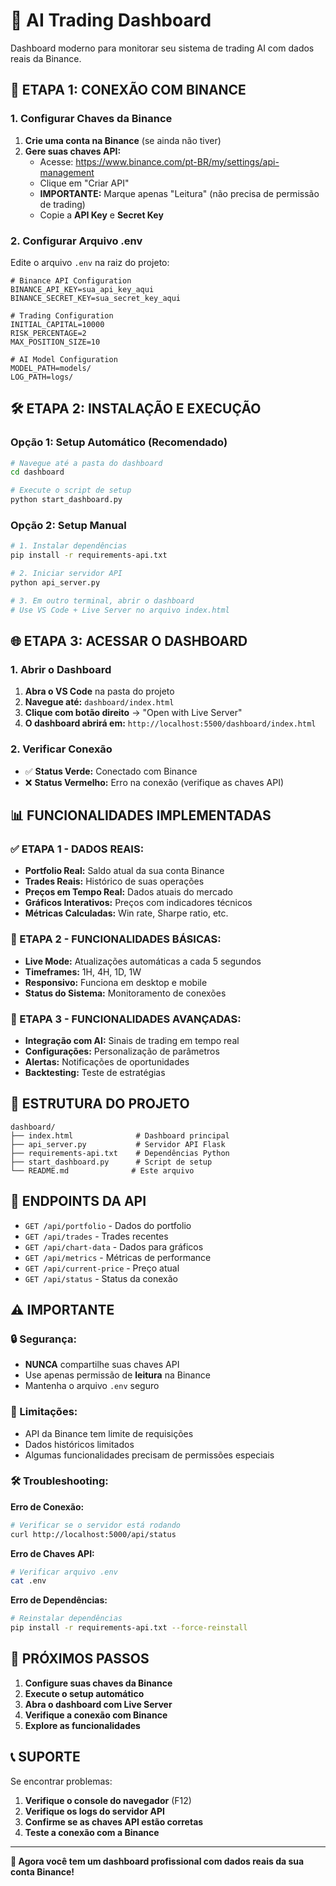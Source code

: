 # 🤖 AI Trading Dashboard

Dashboard moderno para monitorar seu sistema de trading AI com dados reais da Binance.

## 🚀 **ETAPA 1: CONEXÃO COM BINANCE**

### **1. Configurar Chaves da Binance**

1. **Crie uma conta na Binance** (se ainda não tiver)
2. **Gere suas chaves API:**
   - Acesse: https://www.binance.com/pt-BR/my/settings/api-management
   - Clique em "Criar API"
   - **IMPORTANTE:** Marque apenas "Leitura" (não precisa de permissão de trading)
   - Copie a **API Key** e **Secret Key**

### **2. Configurar Arquivo .env**

Edite o arquivo `.env` na raiz do projeto:

```env
# Binance API Configuration
BINANCE_API_KEY=sua_api_key_aqui
BINANCE_SECRET_KEY=sua_secret_key_aqui

# Trading Configuration
INITIAL_CAPITAL=10000
RISK_PERCENTAGE=2
MAX_POSITION_SIZE=10

# AI Model Configuration
MODEL_PATH=models/
LOG_PATH=logs/
```

## 🛠️ **ETAPA 2: INSTALAÇÃO E EXECUÇÃO**

### **Opção 1: Setup Automático (Recomendado)**

```bash
# Navegue até a pasta do dashboard
cd dashboard

# Execute o script de setup
python start_dashboard.py
```

### **Opção 2: Setup Manual**

```bash
# 1. Instalar dependências
pip install -r requirements-api.txt

# 2. Iniciar servidor API
python api_server.py

# 3. Em outro terminal, abrir o dashboard
# Use VS Code + Live Server no arquivo index.html
```

## 🌐 **ETAPA 3: ACESSAR O DASHBOARD**

### **1. Abrir o Dashboard**

1. **Abra o VS Code** na pasta do projeto
2. **Navegue até:** `dashboard/index.html`
3. **Clique com botão direito** → "Open with Live Server"
4. **O dashboard abrirá em:** `http://localhost:5500/dashboard/index.html`

### **2. Verificar Conexão**

- ✅ **Status Verde:** Conectado com Binance
- ❌ **Status Vermelho:** Erro na conexão (verifique as chaves API)

## 📊 **FUNCIONALIDADES IMPLEMENTADAS**

### **✅ ETAPA 1 - DADOS REAIS:**
- **Portfolio Real:** Saldo atual da sua conta Binance
- **Trades Reais:** Histórico de suas operações
- **Preços em Tempo Real:** Dados atuais do mercado
- **Gráficos Interativos:** Preços com indicadores técnicos
- **Métricas Calculadas:** Win rate, Sharpe ratio, etc.

### **🔄 ETAPA 2 - FUNCIONALIDADES BÁSICAS:**
- **Live Mode:** Atualizações automáticas a cada 5 segundos
- **Timeframes:** 1H, 4H, 1D, 1W
- **Responsivo:** Funciona em desktop e mobile
- **Status do Sistema:** Monitoramento de conexões

### **🧠 ETAPA 3 - FUNCIONALIDADES AVANÇADAS:**
- **Integração com AI:** Sinais de trading em tempo real
- **Configurações:** Personalização de parâmetros
- **Alertas:** Notificações de oportunidades
- **Backtesting:** Teste de estratégias

## 🔧 **ESTRUTURA DO PROJETO**

```
dashboard/
├── index.html              # Dashboard principal
├── api_server.py           # Servidor API Flask
├── requirements-api.txt    # Dependências Python
├── start_dashboard.py      # Script de setup
└── README.md              # Este arquivo
```

## 📡 **ENDPOINTS DA API**

- `GET /api/portfolio` - Dados do portfolio
- `GET /api/trades` - Trades recentes
- `GET /api/chart-data` - Dados para gráficos
- `GET /api/metrics` - Métricas de performance
- `GET /api/current-price` - Preço atual
- `GET /api/status` - Status da conexão

## ⚠️ **IMPORTANTE**

### **🔒 Segurança:**
- **NUNCA** compartilhe suas chaves API
- Use apenas permissão de **leitura** na Binance
- Mantenha o arquivo `.env` seguro

### **🚨 Limitações:**
- API da Binance tem limite de requisições
- Dados históricos limitados
- Algumas funcionalidades precisam de permissões especiais

### **🛠️ Troubleshooting:**

**Erro de Conexão:**
```bash
# Verificar se o servidor está rodando
curl http://localhost:5000/api/status
```

**Erro de Chaves API:**
```bash
# Verificar arquivo .env
cat .env
```

**Erro de Dependências:**
```bash
# Reinstalar dependências
pip install -r requirements-api.txt --force-reinstall
```

## 🎯 **PRÓXIMOS PASSOS**

1. **Configure suas chaves da Binance**
2. **Execute o setup automático**
3. **Abra o dashboard com Live Server**
4. **Verifique a conexão com Binance**
5. **Explore as funcionalidades**

## 📞 **SUPORTE**

Se encontrar problemas:

1. **Verifique o console do navegador** (F12)
2. **Verifique os logs do servidor API**
3. **Confirme se as chaves API estão corretas**
4. **Teste a conexão com a Binance**

---

**🎉 Agora você tem um dashboard profissional com dados reais da sua conta Binance!**
